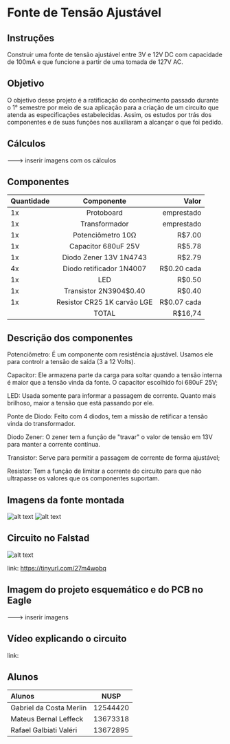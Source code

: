 # Fonte de Tensão Ajustável

## Instruções

Construir uma fonte de tensão ajustável entre 3V e 12V DC com capacidade de 100mA e que funcione a partir de uma tomada de 127V AC.

## Objetivo

O objetivo desse projeto é a ratificação do conhecimento passado durante o 1° semestre por meio de sua aplicação para a criação de um circuito que atenda as especificações estabelecidas. Assim, os estudos por trás dos componentes e de suas funções nos auxiliaram a alcançar o que foi pedido.

## Cálculos

---> inserir imagens com os cálculos

## Componentes

| Quantidade |         Componente          |    Valor    |
| :--------- |:--------------------------: | ----------: |
| 1x         | Protoboard                  | emprestado  |
| 1x         |     Transformador           | emprestado  |
| 1x         | Potenciômetro 10Ω           | R$7.00      |
| 1x         | Capacitor 680uF 25V         | R$5.78      |
| 1x         | Diodo Zener 13V 1N4743      | R$2.79      |
| 4x         | Diodo retificador 1N4007    | R$0.20 cada |
| 1x         | LED                         | R$0.50      |
| 1x         | Transistor 2N3904$0.40      | R$0.40      |
| 1x         | Resistor CR25 1K carvão LGE | R$0.07 cada |
|            |         TOTAL               | R$16,74     |

## Descrição dos componentes

Potenciômetro: É um componente com resistência ajustável. Usamos ele para controlr a tensão de saída (3 a 12 Volts).

Capacitor:  Ele armazena parte da carga para soltar quando a tensão interna é maior que a tensão vinda da fonte. O capacitor escolhido foi 680uF 25V;

LED: Usada somente para informar a passagem de corrente. Quanto mais brilhoso, maior a tensão que está passando por ele.

Ponte de Diodo: Feito com 4 diodos, tem a missão de retificar a tensão vinda do transformador.

Diodo Zener: O zener tem a função de "travar" o valor de tensão em 13V para manter a corrente contínua.

Transistor: Serve para permitir a passagem de corrente de forma ajustável;

Resistor: Tem a função de limitar a corrente do circuito para que não ultrapasse os valores que os componentes suportam.

## Imagens da fonte montada

![alt text][foto1]
![alt text][foto2]

[foto1]: https://i.imgur.com/fknIOfn.jpeg
[foto2]: https://i.imgur.com/iAvvsa3.jpeg

## Circuito no Falstad

![alt text][foto3]

[foto3]: https://i.imgur.com/Js8pvWE.png

link: https://tinyurl.com/27m4wobq

## Imagem do projeto esquemático e do PCB no Eagle

---> inserir imagens

## Vídeo explicando o circuito

link: 

## Alunos

|         Alunos          |   NUSP    |
| :---------------------- | :-------: |
| Gabriel da Costa Merlin |  12544420 |
| Mateus Bernal Leffeck   |  13673318 |
| Rafael Galbiati Valéri  |  13672895 |
